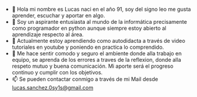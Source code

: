- 👋 Hola mi nombre es Lucas naci en el año 91, soy del signo leo me gusta aprender, escuchar y aportar en algo.
- 👀 Soy un aspirante entusiasta al mundo de la informática precisamente como programador en python aunque siempre estoy abierto al aprendizaje respecto al área.
- 🌱 Actualmente estoy aprendiendo como autodidacta a través de video tutoriales en youtube y poniendo en practica lo comprendido.
- 💞️ Me hace sentir comodo y seguro el ambiente donde alla trabajo en equipo, se aprenda de los errores a traves de la reflexion, donde alla respeto mutuo y buena comunicación. Mi aporte será el progreso continuo y cumplir con los objetivos.
- 📫 Se pueden contactar conmigo a través de mi Mail desde lucas.sanchez.0sy1s@gmail.com 


<!---
StudentLucas/StudentLucas is a ✨ special ✨ repository because its `README.md` (this file) appears on your GitHub profile.
You can click the Preview link to take a look at your changes.
--->

